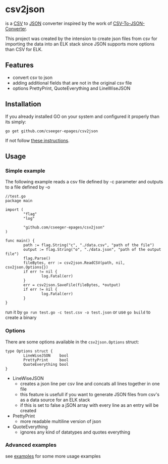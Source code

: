 # csv2json

is a [CSV](https://en.wikipedia.org/wiki/Comma-separated_values) to [JSON](https://en.wikipedia.org/wiki/JSON) converter inspired by the work of [CSV-To-JSON-Converter](https://github.com/Ahmad-Magdy/CSV-To-JSON-Converter).

This project was created by the intension to create json files from csv for importing the data into an ELK stack since JSON supports more options than CSV for ELK.

## Features
- convert csv to json
- adding additional fields that are not in the original csv file
- options PrettyPrint, QuoteEverything and LineWiseJSON

## Installation

If you already installed GO on your system and configured it properly than its simply:

```
go get github.com/cseeger-epages/csv2json
```

If not follow [these instructions](https://nats.io/documentation/tutorials/go-install/).

## Usage

### Simple example

The following example reads a csv file defined by -c parameter and outputs to a file defined by -o 

```
//test.go
package main

import (
        "flag"
        "log"

        "github.com/cseeger-epages/csv2json"
)

func main() {
        path := flag.String("c", "./data.csv", "path of the file")
        output := flag.String("o", "./data.json", "path of the output file")
        flag.Parse()
        fileBytes, err := csv2json.ReadCSV(path, nil, csv2json.Options{})
        if err != nil {
                log.Fatal(err)
        }
        err = csv2json.SaveFile(fileBytes, *output)
        if err != nil {
                log.Fatal(err)
        }
}
```

run it by `go run test.go -c test.csv -o test.json` or use `go build` to create a binary

### Options

There are some options available in the `csv2json.Options` struct:

```
type Options struct {
        LineWiseJSON    bool
        PrettyPrint     bool
        QuoteEverything bool
}
```

- LineWiseJSON
  - creates a json line per csv line and concats all lines together in one file
  - this feature is usefull if you want to generate JSON files from csv's as a data source for an ELK stack
  - if this is set to false a jSON array with every line as an entry will be created 
- PrettyPrint
  - more readable multiline version of json
- QuoteEverything
  - ignores any kind of datatypes and quotes everything

### Advanced examples

see [examples](https://github.com/cseeger-epages/csv2json/tree/master/examples) for some more usage examples
